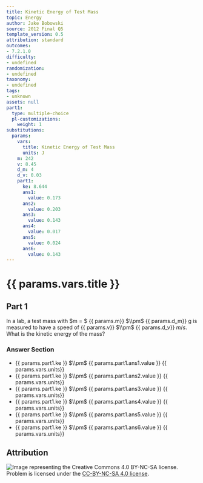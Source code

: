```yaml
---
title: Kinetic Energy of Test Mass
topic: Energy
author: Jake Bobowski
source: 2012 Final Q5
template_version: 0.5
attribution: standard
outcomes:
- 7.2.1.0
difficulty:
- undefined
randomization:
- undefined
taxonomy:
- undefined
tags:
- unknown
assets: null
part1:
  type: multiple-choice
  pl-customizations:
    weight: 1
substitutions:
  params:
    vars:
      title: Kinetic Energy of Test Mass
      units: J
    m: 242
    v: 8.45
    d_m: 4
    d_v: 0.03
    part1:
      ke: 8.644
      ans1:
        value: 0.173
      ans2:
        value: 0.203
      ans3:
        value: 0.143
      ans4:
        value: 0.017
      ans5:
        value: 0.024
      ans6:
        value: 0.143
---
```

# {{ params.vars.title }}
## Part 1

In a lab, a test mass with $m = $ {{ params.m}} $\\pm$ {{ params.d_m}} g is measured to have a speed of {{ params.v}} $\\pm$ {{ params.d_v}} $m/s$. What is the kinetic energy of the mass?

### Answer Section

- {{ params.part1.ke }} $\\pm$ {{ params.part1.ans1.value }} {{ params.vars.units}}
- {{ params.part1.ke }} $\\pm$ {{ params.part1.ans2.value }} {{ params.vars.units}}
- {{ params.part1.ke }} $\\pm$ {{ params.part1.ans3.value }} {{ params.vars.units}}
- {{ params.part1.ke }} $\\pm$ {{ params.part1.ans4.value }} {{ params.vars.units}}
- {{ params.part1.ke }} $\\pm$ {{ params.part1.ans5.value }} {{ params.vars.units}}
- {{ params.part1.ke }} $\\pm$ {{ params.part1.ans6.value }} {{ params.vars.units}}

## Attribution

![Image representing the Creative Commons 4.0 BY-NC-SA license.](https://mirrors.creativecommons.org/presskit/buttons/88x31/png/by-nc-sa.png) Problem is licensed under the [CC-BY-NC-SA 4.0 license](https://creativecommons.org/licenses/by-nc-sa/4.0/).